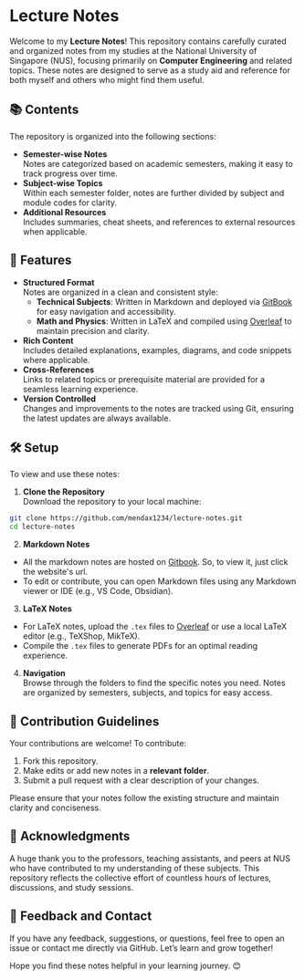 # Lecture Notes

Welcome to my **Lecture Notes**! This repository contains carefully curated and organized notes from my studies at the National University of Singapore (NUS), focusing primarily on **Computer Engineering** and related topics. These notes are designed to serve as a study aid and reference for both myself and others who might find them useful.

## 📚 **Contents**
The repository is organized into the following sections:
- **Semester-wise Notes**  
  Notes are categorized based on academic semesters, making it easy to track progress over time.
- **Subject-wise Topics**  
  Within each semester folder, notes are further divided by subject and module codes for clarity.
- **Additional Resources**  
  Includes summaries, cheat sheets, and references to external resources when applicable.

## 🔖 **Features**
- **Structured Format**  
  Notes are organized in a clean and consistent style:  
  - **Technical Subjects**: Written in Markdown and deployed via [GitBook](https://www.gitbook.com/) for easy navigation and accessibility.  
  - **Math and Physics**: Written in LaTeX and compiled using [Overleaf](https://www.overleaf.com/) to maintain precision and clarity.  
- **Rich Content**  
  Includes detailed explanations, examples, diagrams, and code snippets where applicable.
- **Cross-References**  
  Links to related topics or prerequisite material are provided for a seamless learning experience.
- **Version Controlled**  
  Changes and improvements to the notes are tracked using Git, ensuring the latest updates are always available.

## 🛠 **Setup**
To view and use these notes:
1. **Clone the Repository**  
  Download the repository to your local machine:  
  ```bash
  git clone https://github.com/mendax1234/lecture-notes.git
  cd lecture-notes
  ```
2. **Markdown Notes**  
  - All the markdown notes are hosted on [Gitbook](https://www.gitbook.com/). So, to view it, just click the website's url.
  - To edit or contribute, you can open Markdown files using any Markdown viewer or IDE (e.g., VS Code, Obsidian).  
3. **LaTeX Notes**  
  - For LaTeX notes, upload the `.tex` files to [Overleaf](https://www.overleaf.com/) or use a local LaTeX editor (e.g., TeXShop, MikTeX).  
  - Compile the `.tex` files to generate PDFs for an optimal reading experience.
4. **Navigation**  
  Browse through the folders to find the specific notes you need. Notes are organized by semesters, subjects, and topics for easy access.

## 📝 **Contribution Guidelines**
Your contributions are welcome! To contribute:
1. Fork this repository.
2. Make edits or add new notes in a **relevant folder**.
3. Submit a pull request with a clear description of your changes.

Please ensure that your notes follow the existing structure and maintain clarity and conciseness.

## 🙌 **Acknowledgments**
A huge thank you to the professors, teaching assistants, and peers at NUS who have contributed to my understanding of these subjects. This repository reflects the collective effort of countless hours of lectures, discussions, and study sessions.


## 📨 **Feedback and Contact**
If you have any feedback, suggestions, or questions, feel free to open an issue or contact me directly via GitHub. Let’s learn and grow together!  

Hope you find these notes helpful in your learning journey. 😊 